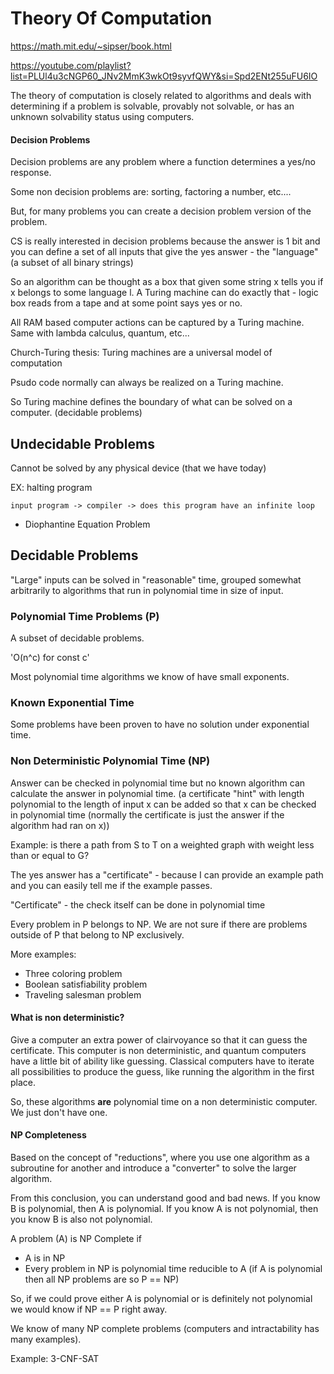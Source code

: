 # Theory Of Computation

https://math.mit.edu/~sipser/book.html

https://youtube.com/playlist?list=PLUl4u3cNGP60_JNv2MmK3wkOt9syvfQWY&si=Spd2ENt255uFU6IO

The theory of computation is closely related to algorithms and deals with
determining if a problem is solvable, provably not solvable, or has an unknown
solvability status using computers.

#### Decision Problems

Decision problems are any problem where a function determines a yes/no response.

Some non decision problems are: sorting, factoring a number, etc....

But, for many problems you can create a decision problem version of the problem.

CS is really interested in decision problems because the answer is 1 bit and you
can define a set of all inputs that give the yes answer - the "language" (a
subset of all binary strings)

So an algorithm can be thought as a box that given some string x tells you if x
belongs to some language l. A Turing machine can do exactly that - logic box
reads from a tape and at some point says yes or no.

All RAM based computer actions can be captured by a Turing machine. Same with
lambda calculus, quantum, etc...

Church-Turing thesis: Turing machines are a universal model of computation

Psudo code normally can always be realized on a Turing machine.

So Turing machine defines the boundary of what can be solved on a computer.
(decidable problems)

## Undecidable Problems

Cannot be solved by any physical device (that we have today)

EX: halting program

`input program -> compiler -> does this program have an infinite loop`

- Diophantine Equation Problem

## Decidable Problems

"Large" inputs can be solved in "reasonable" time, grouped somewhat arbitrarily
to algorithms that run in polynomial time in size of input.

### Polynomial Time Problems (P)

A subset of decidable problems.

'O(n^c) for const c'

Most polynomial time algorithms we know of have small exponents.

### Known Exponential Time

Some problems have been proven to have no solution under exponential time.

### Non Deterministic Polynomial Time (NP)

Answer can be checked in polynomial time but no known algorithm can calculate
the answer in polynomial time. (a certificate "hint" with length polynomial to
the length of input x can be added so that x can be checked in polynomial time
(normally the certificate is just the answer if the algorithm had ran on x))

Example: is there a path from S to T on a weighted graph with weight less than
or equal to G?

The yes answer has a "certificate" - because I can provide an example path and you can
easily tell me if the example passes.

"Certificate" - the check itself can be done in polynomial time

Every problem in P belongs to NP. We are not sure if there are problems outside
of P that belong to NP exclusively.

More examples:

- Three coloring problem
- Boolean satisfiability problem
- Traveling salesman problem

#### What is non deterministic?

Give a computer an extra power of clairvoyance so that it can guess the
certificate. This computer is non deterministic, and quantum computers have a
little bit of ability like guessing. Classical computers have to iterate all
possibilities to produce the guess, like running the algorithm in the first
place.

So, these algorithms **are** polynomial time on a non deterministic computer. We
just don't have one.

#### NP Completeness

Based on the concept of "reductions", where you use one algorithm as a
subroutine for another and introduce a "converter" to solve the larger
algorithm.

From this conclusion, you can understand good and bad news. If you know B is
polynomial, then A is polynomial. If you know A is not polynomial, then you know
B is also not polynomial.

A problem (A) is NP Complete if

- A is in NP
- Every problem in NP is polynomial time reducible to A (if A is polynomial then
  all NP problems are so P == NP)

So, if we could prove either A is polynomial or is definitely not polynomial we
would know if NP == P right away.

We know of many NP complete problems (computers and intractability has many
examples).

Example: 3-CNF-SAT
